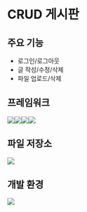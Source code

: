 # CRUD 게시판

## 주요 기능

- 로그인/로그아웃
- 글 작성/수정/삭제
- 파일 업로드/삭제

## 프레임워크

<img src="https://img.shields.io/badge/spring-20232a.svg?style=for-the-badge&logo=spring&logoColor=6DB33F" /><img src="https://img.shields.io/badge/springboot-20232a.svg?style=for-the-badge&logo=springboot&logoColor=6DB33F" /><img src="https://img.shields.io/badge/spring security-20232a.svg?style=for-the-badge&logo=springsecurity&logoColor=6DB33F" /><img src="https://img.shields.io/badge/bootstrap-20232a.svg?style=for-the-badge&logo=bootstrap&logoColor=7952B3" />

## 파일 저장소 

<img src="https://img.shields.io/badge/aws s3 bucket-20232a.svg?style=for-the-badge&logo=amazons3&logoColor=569A31" />

## 개발 환경

<img src="https://img.shields.io/badge/intellij idea community-20232a.svg?style=for-the-badge&logo=intellijidea&logoColor=000000" />